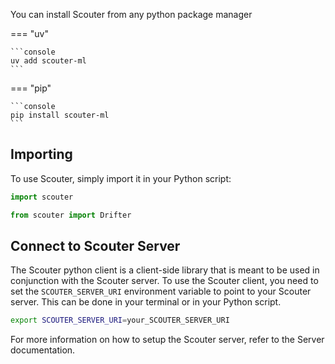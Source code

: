 You can install Scouter from any python package manager

=== "uv"

    ```console
    uv add scouter-ml
    ```

=== "pip"

    ```console
    pip install scouter-ml
    ```

## Importing

To use Scouter, simply import it in your Python script:

```python
import scouter

from scouter import Drifter
```

## Connect to Scouter Server

The Scouter python client is a client-side library that is meant to be used in conjunction with the Scouter server. To use the Scouter client, you need to set the `SCOUTER_SERVER_URI` environment variable to point to your Scouter server. This can be done in your terminal or in your Python script.

```bash
export SCOUTER_SERVER_URI=your_SCOUTER_SERVER_URI
```

For more information on how to setup the Scouter server, refer to the Server documentation.